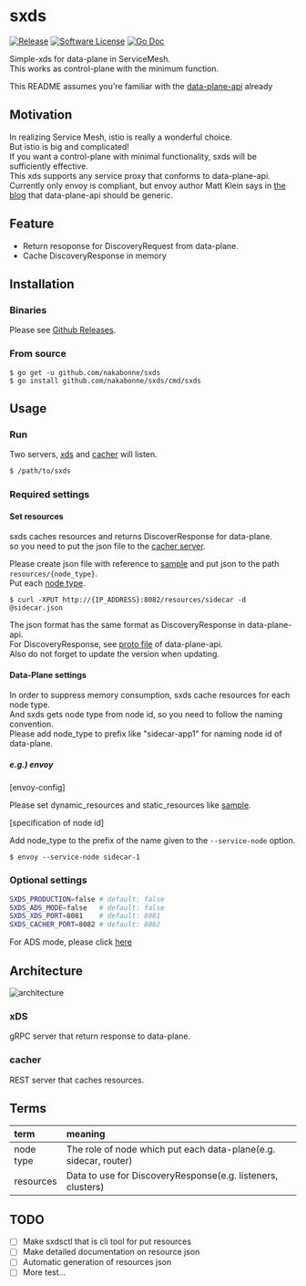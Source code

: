 # sxds

[![Release](https://img.shields.io/github/release/nakabonne/sxds.svg?style=flat-square)](https://github.com/nakabonne/sxds/releases/latest)
[![Software License](https://img.shields.io/badge/license-MIT-brightgreen.svg?style=flat-square)](/LICENSE.md)
[![Go Doc](https://img.shields.io/badge/godoc-reference-blue.svg?style=flat-square)](http://godoc.org/github.com/nakabonne/sxds)

Simple-xds for data-plane in ServiceMesh.  
This works as control-plane with the minimum function.

  
This README assumes you're familiar with the [data-plane-api](https://www.envoyproxy.io/docs/envoy/latest/configuration/overview/v2_overview) already

## Motivation
In realizing Service Mesh, istio is really a wonderful choice.  
But istio is big and complicated!  
If you want a control-plane with minimal functionality, sxds will be sufficiently effective.  
This xds supports any service proxy that conforms to data-plane-api.  
Currently only envoy is compliant, but envoy author Matt Klein says in [the blog](https://blog.envoyproxy.io/the-universal-data-plane-api-d15cec7a) that data-plane-api should be generic.

## Feature

- Return resoponse for DiscoveryRequest from data-plane.
- Cache DiscoveryResponse in memory

## Installation

### Binaries

Please see [Github Releases](https://github.com/nakabonne/sxds/releases).

### From source

```
$ go get -u github.com/nakabonne/sxds
$ go install github.com/nakabonne/sxds/cmd/sxds
```

## Usage

### Run

Two servers, [xds](#xds) and [cacher](#cacher) will listen.

```sh
$ /path/to/sxds
```

### Required settings

#### Set resources

sxds caches resources and returns DiscoverResponse for data-plane.  
so you need to put the json file to the [cacher server](#cacher).  
   
Please create json file with reference to [sample](https://github.com/nakabonne/sxds/tree/master/sample/resource) and put json to the path `resources/{node_type}`.  
Put each [node type](#terms). 

```
$ curl -XPUT http://{IP_ADDRESS}:8082/resources/sidecar -d @sidecar.json
```

 
The json format has the same format as DiscoveryResponse in data-plane-api.  
For DiscoveryResponse, see [proto file](https://github.com/envoyproxy/data-plane-api/tree/master/envoy/api/v2) of data-plane-api.  
Also do not forget to update the version when updating.

#### Data-Plane settings


In order to suppress memory consumption, sxds cache resources for each node type.  
And sxds gets node type from node id, so you need to follow the naming convention.  
Please add node_type to prefix like "sidecar-app1" for naming node id of data-plane.  

##### e.g.) envoy  

[envoy-config]

Please set dynamic_resources and static_resources like [sample](https://github.com/nakabonne/sxds/blob/master/sample/envoy/envoy.yml).  

[specification of node id]  

Add node_type to the prefix of the name given to the `--service-node` option.  

```
$ envoy --service-node sidecar-1
```

### Optional settings

```sh
SXDS_PRODUCTION=false # default: false
SXDS_ADS_MODE=false   # default: false
SXDS_XDS_PORT=8081    # default: 8081
SXDS_CACHER_PORT=8082 # default: 8082
```

For ADS mode, please click [here](https://github.com/envoyproxy/data-plane-api/blob/master/XDS_PROTOCOL.md#aggregated-discovery-services-ads)

## Architecture

![architecture](https://github.com/nakabonne/sxds/blob/master/media/architecture.png) 

### xDS
gRPC server that return response to data-plane.

### cacher

REST server that caches resources.


## Terms

| term | meaning |
|:----------|:-----------|
|node type|The role of node which put each data-plane(e.g. sidecar, router)|
|resources|Data to use for DiscoveryResponse(e.g. listeners, clusters) |

## TODO

- [ ] Make sxdsctl that is cli tool for put resources
- [ ] Make detailed documentation on resource json
- [ ] Automatic generation of resources json
- [ ] More test...

